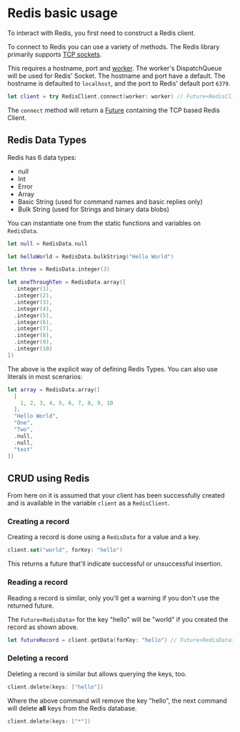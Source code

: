 # Redis basic usage

To interact with Redis, you first need to construct a Redis client.

To connect to Redis you can use a variety of methods. The Redis library primarily supports [TCP sockets](../sockets/tcp-client.md).

This requires a hostname, port and [worker](../async/worker.md). The worker's DispatchQueue will be used for Redis' Socket. The hostname and port have a default. The hostname is defaulted to `localhost`, and the port to Redis' default port `6379`.

```swift
let client = try RedisClient.connect(worker: worker) // Future<RedisClient>
```

The `connect` method will return a [Future](../async/futures.md) containing the TCP based Redis Client.

## Redis Data Types

Redis has 6 data types:

- null
- Int
- Error
- Array
- Basic String (used for command names and basic replies only)
- Bulk String (used for Strings and binary data blobs)

You can instantiate one from the static functions and variables on `RedisData`.

```swift
let null = RedisData.null

let helloWorld = RedisData.bulkString("Hello World")

let three = RedisData.integer(3)

let oneThroughTen = RedisData.array([
  .integer(1),
  .integer(2),
  .integer(3),
  .integer(4),
  .integer(5),
  .integer(6),
  .integer(7),
  .integer(8),
  .integer(9),
  .integer(10)
])
```

The above is the explicit way of defining Redis Types. You can also use literals in most scenarios:

```swift
let array = RedisData.array([
  [
    1, 2, 3, 4, 5, 6, 7, 8, 9, 10
  ],
  "Hello World",
  "One",
  "Two",
  .null,
  .null,
  "test"
])
```

## CRUD using Redis

From here on it is assumed that your client has been successfully created and is available in the variable `client` as a `RedisClient`.

### Creating a record

Creating a record is done using a `RedisData` for a value and a key.

```swift
client.set("world", forKey: "hello")
```

This returns a future that'll indicate successful or unsuccessful insertion.

### Reading a record

Reading a record is similar, only you'll get a warning if you don't use the returned future.

The `Future<RedisData>` for the key "hello" will be "world" if you created the record as shown above.

```swift
let futureRecord = client.getData(forKey: "hello") // Future<RedisData>
```

### Deleting a record

Deleting a record is similar but allows querying the keys, too.

```swift
client.delete(keys: ["hello"])
```

Where the above command will remove the key "hello", the next command will delete **all** keys from the Redis database.

```swift
client.delete(keys: ["*"])
```
